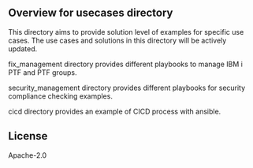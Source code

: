 Overview for usecases directory
-----------------------------------------

This directory aims to provide solution level of examples for specific use cases. The use cases and solutions in this directory will be actively updated.

fix_management directory provides different playbooks to manage IBM i PTF and PTF groups. 

security_management directory provides different playbooks for security compliance checking examples.

cicd directory provides an example of CICD process with ansible.

License
-----------------------------------------

Apache-2.0
